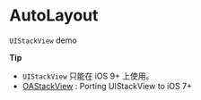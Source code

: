 # AutoLayout

`UIStackView` demo



**Tip** 
- `UIStackView` 只能在 iOS 9+ 上使用。
- [OAStackView](https://github.com/nsomar/OAStackView) : Porting UIStackView to iOS 7+

